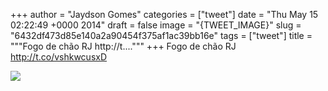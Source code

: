 
+++
author = "Jaydson Gomes"
categories = ["tweet"]
date = "Thu May 15 02:22:49 +0000 2014"
draft = false
image = "{TWEET_IMAGE}"
slug = "6432df473d85e140a2a90454f375af1ac39bb16e"
tags = ["tweet"]
title = """Fogo de chão RJ http://t...."""
+++
Fogo de chão RJ http://t.co/vshkwcusxD

![](/images/tweet-media/466765613688713216-BnpI2eCIEAAVewJ.jpg)